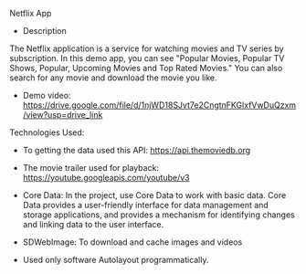 Netflix App

- Description

The Netflix application is a service for watching movies and TV series by subscription. In this demo app, you can see "Popular Movies, Popular TV Shows, Popular, Upcoming Movies and Top Rated Movies." You can also search for any movie and download the movie you like.

- Demo video:  https://drive.google.com/file/d/1njWD18SJvt7e2CngtnFKGlxfVwDuQzxm/view?usp=drive_link


Technologies Used:

- To getting the data used this API: https://api.themoviedb.org
- The movie trailer used for playback:  https://youtube.googleapis.com/youtube/v3
  
- Core Data:
	In the project, use Core Data to work with basic data. Core Data provides a user-friendly interface for data management and storage applications, and provides a mechanism for identifying changes and linking data to the user interface.
- SDWebImage:
   To download and cache images and videos
- Used only software Autolayout programmatically.
